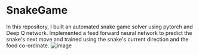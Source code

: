 # SnakeGame
In this repository, I built an automated snake game solver using pytorch and Deep Q network. Implemented a feed forward neural network to predict the snake's next move and trained using the snake's current direction and the food co-ordinate.
![image](https://user-images.githubusercontent.com/85114391/127018394-66eb8076-d810-4fb5-a193-41dced0fbb9e.png)

